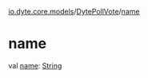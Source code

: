 [io.dyte.core.models](../index.md)/[DytePollVote](index.md)/[name](name.md)

# name


val [name](name.md): [String](https://kotlinlang.org/api/latest/jvm/stdlib/kotlin/-string/index.html)
